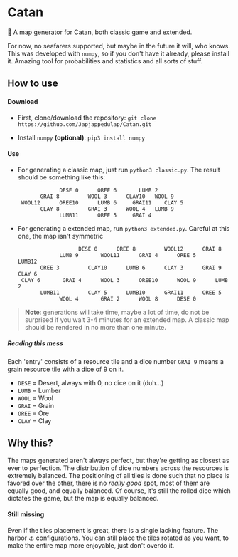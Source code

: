 
# Catan
:game_die: A map generator for Catan, both classic game and extended. 

For now, no seafarers supported, but maybe in the future it will, who knows.
This was developed with `numpy`, so if you don't have it already, please install it. Amazing tool for probabilities and statistics and all sorts of stuff.

## How to use
#### Download
- First, clone/download the repository: 
`git clone https://github.com/Japjappedulap/Catan.git`

 - Install `numpy` **(optional)**: 
 `pip3 install numpy`

 #### Use
 - For generating a classic map, just run `python3 classic.py`. The result should be something like this:

                    DESE 0      OREE 6       LUMB 2	
              GRAI 8	     WOOL 3      CLAY10	  WOOL 9	
        WOOL12      OREE10	    LUMB 6	   GRAI11	 CLAY 5	
              CLAY 8	     GRAI 3      WOOL 4	  LUMB 9	
                    LUMB11	    OREE 5	   GRAI 4	
 
 - For generating a extended map, run `python3 extended.py`. Careful at this one, the map isn't symmetric
 
                          DESE 0      OREE 8	     WOOL12      GRAI 8
                    LUMB 9	     WOOL11	     GRAI 4	     OREE 5	     LUMB12
              OREE 3	     CLAY10      LUMB 6      CLAY 3      GRAI 9	     CLAY 6
        CLAY 6	     GRAI 4	     WOOL 3	     OREE10	     WOOL 9	     LUMB 2
              LUMB11	     CLAY 5      LUMB10	     GRAI11      OREE 5
                    WOOL 4	     GRAI 2	     WOOL 8	     DESE 0

> **Note**: generations will take time, maybe a lot of time, do not be surprised if you wait 3-4 minutes for an extended map. A classic map should be rendered in no more than one minute.
##### Reading this mess
Each 'entry' consists of a resource tile and a dice number `GRAI 9` means a grain resource tile with a dice of 9 on it.
- `DESE` = Desert, always with 0, no dice on it (duh...) 
- `LUMB` = Lumber 
- `WOOL` = Wool 
- `GRAI` = Grain 
- `OREE` = Ore 
- `CLAY` = Clay 

## Why this?
The maps generated aren't always perfect, but they're getting as closest as ever to perfection. The distribution of dice numbers across the resources is extremely balanced. The positioning of all tiles is done such that no place is favored over the other, there is no *really good* spot, most of them are equally good, and equally balanced. Of course, it's still the rolled dice which dictates the game, but the map is equally balanced.

#### Still missing
Even if the tiles placement is great, there is a single lacking feature. The harbor :anchor: configurations. You can still place the tiles rotated as you want, to make the entire map more enjoyable, just don't overdo it.
